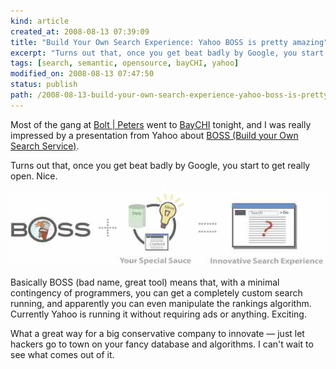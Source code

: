 ```yaml
---
kind: article
created_at: 2008-08-13 07:39:09
title: "Build Your Own Search Experience: Yahoo BOSS is pretty amazing"
excerpt: "Turns out that, once you get beat badly by Google, you start to get really open. Nice. "
tags: [search, semantic, opensource, bayCHI, yahoo]
modified_on: 2008-08-13 07:47:50
status: publish 
path: /2008-08-13-build-your-own-search-experience-yahoo-boss-is-pretty-amazing
---
```


Most of the gang at <a href="http://boltpeters.com/">Bolt | Peters</a> went to <a href="http://www.baychi.org/">BayCHI</a> tonight, and I was really impressed by a presentation from Yahoo about <a href="http://developer.yahoo.com/search/boss/">BOSS (Build your Own Search Service)</a>. 

Turns out that, once you get beat badly by Google, you start to get really open. Nice. 

<img src="/images/boss.jpg" alt="Yahoo BOSS" />

Basically BOSS (bad name, great tool) means that, with a minimal contingency of programmers, you can get a completely custom search running, and apparently you can even manipulate the rankings algorithm. Currently Yahoo is running it without requiring ads or anything. Exciting. 

What a great way for a big conservative company to innovate &mdash; just let hackers go to town on your fancy database and algorithms. I can't wait to see what comes out of it. 
